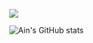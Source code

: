 <img src="https://capsule-render.vercel.app/api?type=waving&color=auto&height=200&section=header&text=Ain Github!&fontSize=90" />


![Ain's GitHub stats](https://github-readme-stats.vercel.app/api?username=Ain1204&show_icons=true&theme=radical)
